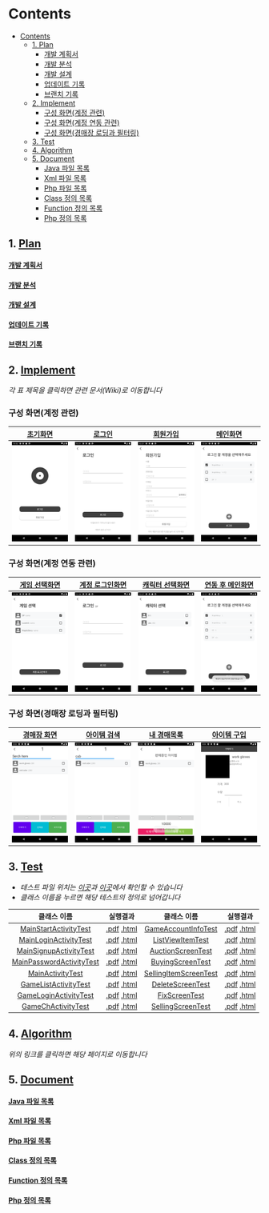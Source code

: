 # Contents
- [Contents](#contents)
  - [1. Plan](#1-plan)
      - [개발 계획서](#개발-계획서)
      - [개발 분석](#개발-분석)
      - [개발 설계](#개발-설계)
      - [업데이트 기록](#업데이트-기록)
      - [브랜치 기록](#브랜치-기록)
  - [2. Implement](#2-implement)
    - [구성 화면(계정 관련)](#구성-화면계정-관련)
    - [구성 화면(계정 연동 관련)](#구성-화면계정-연동-관련)
    - [구성 화면(경매장 로딩과 필터링)](#구성-화면경매장-로딩과-필터링)
  - [3. Test](#3-test)
  - [4. Algorithm](#4-algorithm)
  - [5. Document](#5-document)
      - [Java 파일 목록](#java-파일-목록)
      - [Xml 파일 목록](#xml-파일-목록)
      - [Php 파일 목록](#php-파일-목록)
      - [Class 정의 목록](#class-정의-목록)
      - [Function 정의 목록](#function-정의-목록)
      - [Php 정의 목록](#php-정의-목록)

## 1. [Plan](https://github.com/ponopono0322/TeamAuction/wiki/Plan)
#### [개발 계획서](https://github.com/ponopono0322/TeamAuction/wiki/Plan#개발-계획서)
#### [개발 분석](https://github.com/ponopono0322/TeamAuction/wiki/Plan#분석)
#### [개발 설계](https://github.com/ponopono0322/TeamAuction/wiki/Plan#설계)
#### [업데이트 기록](https://github.com/ponopono0322/TeamAuction/pulls?q=is%3Apr+is%3Aclosed)
#### [브랜치 기록](https://github.com/ponopono0322/TeamAuction/network)

## 2. [Implement](https://github.com/ponopono0322/TeamAuction/wiki/Plan#구현)
*각 표 제목을 클릭하면 관련 문서(Wiki)로 이동합니다*
### 구성 화면(계정 관련)

|[초기화면](https://github.com/ponopono0322/TeamAuction/wiki/Project-Files#1-mainstartactivity)|[로그인](https://github.com/ponopono0322/TeamAuction/wiki/Project-Files#2-mainloginactivity)|[회원가입](https://github.com/ponopono0322/TeamAuction/wiki/Project-Files#3-mainsignupactivity)|[메인화면](https://github.com/ponopono0322/TeamAuction/wiki/Project-Files#5-mainactivity)|
|:---:|:---:|:---:|:---:|
|<img src="./design/guide/Screenshot_1639403564.png" width="200px">|<img src="./design/guide/Screenshot_1639452081.png" width="200px">|<img src="./design/guide/Screenshot_1639452088.png" width="200px">|<img src="./design/guide/Screenshot_1639452413.png" width="200px">|

### 구성 화면(계정 연동 관련)

|[게임 선택화면](https://github.com/ponopono0322/TeamAuction/wiki/Project-Files#6-gamelistactivity)|[계정 로그인화면](https://github.com/ponopono0322/TeamAuction/wiki/Project-Files#7-gameloginactivity)|[캐릭터 선택화면](https://github.com/ponopono0322/TeamAuction/wiki/Project-Files#8-gamechactivity)|[연동 후 메인화면](https://github.com/ponopono0322/TeamAuction/wiki/Project-Files#5-mainactivity)|
|:---:|:---:|:---:|:---:|
|<img src="./design/guide/Screenshot_1639452416.png" width="200px">|<img src="./design/guide/Screenshot_1639452420.png" width="200px">|<img src="./design/guide/Screenshot_1639452428.png" width="200px">|<img src="./design/guide/Screenshot_1639452430.png" width="200px">|

### 구성 화면(경매장 로딩과 필터링)

|[경매장 화면](https://github.com/ponopono0322/TeamAuction/wiki/Project-Files#16-auctionscreen)|[아이템 검색](https://github.com/ponopono0322/TeamAuction/wiki/Project-Files#16-auctionscreen)|[내 경매목록](https://github.com/ponopono0322/TeamAuction/wiki/Project-Files#20-sellingitemscreen)|[아이템 구입](https://github.com/ponopono0322/TeamAuction/wiki/Project-Files#17-buyingscreen)|
|:---:|:---:|:---:|:---:|
|<img src="./design/guide/Screenshot_1639764180.png" width="200px">|<img src="./design/guide/Screenshot_1639764762.png" width="200px">|<img src="./design/guide/Screenshot_1639764359.png" width="200px">|<img src="./design/guide/Screenshot_1639764356.png" width="200px">|

## 3. [Test](https://github.com/ponopono0322/TeamAuction/wiki/TestCase)
- *테스트 파일 위치는 [이곳](./app/src/androidTest/java/com/example/teamauction)과 [이곳](./app/src/test/java/com/example/teamauction)에서 확인할 수 있습니다*
- *클래스 이름을 누르면 해당 테스트의 정의로 넘어갑니다*

|클래스 이름|실행결과|클래스 이름|실행결과|
|:------:|:----:|:------:|:----:|
|[MainStartActivityTest](https://github.com/ponopono0322/TeamAuction/wiki/TestCase#mainstartactivitytest)|[.pdf](./design/test/MainStartActivityTest.pdf) [.html](./design/test/MainStartActivityTest.html)|[GameAccountInfoTest](https://github.com/ponopono0322/TeamAuction/wiki/TestCase#gameaccountinfotest)|[.pdf](./design/test/GameAccountInfoTest.pdf) [.html](./design/test/GameAccountInfoTest.html)|
|[MainLoginActivityTest](https://github.com/ponopono0322/TeamAuction/wiki/TestCase#mainloginactivitytest)|[.pdf](./design/test/MainLoginActivityTest.pdf) [.html](./design/test/MainLoginActivityTest.html)|[ListViewItemTest](https://github.com/ponopono0322/TeamAuction/wiki/TestCase#listviewitemtest)|[.pdf](./design/test/ListViewItemTest.pdf) [.html](./design/test/ListViewItemTest.html)|
|[MainSignupActivityTest](https://github.com/ponopono0322/TeamAuction/wiki/TestCase#mainsignupactivitytest)|[.pdf](./design/test/MainSignupActivityTest.pdf) [.html](./design/test/MainSignupActivityTest.html)|[AuctionScreenTest](https://github.com/ponopono0322/TeamAuction/wiki/TestCase#AuctionScreenTest)|[.pdf](./design/test/AuctionScreenTest.pdf) [.html](./design/test/AuctionScreenTest.html)|
|[MainPasswordActivityTest](https://github.com/ponopono0322/TeamAuction/wiki/TestCase#mainpasswordactivitytest)|[.pdf](./design/test/MainPasswordActivityTest.pdf) [.html](./design/test/MainPasswordActivityTest.html)|[BuyingScreenTest](https://github.com/ponopono0322/TeamAuction/wiki/TestCase#BuyingScreenTest)|[.pdf](./design/test/BuyingScreenTest.pdf) [.html](./design/test/BuyingScreenTest.html)|
|[MainActivityTest](https://github.com/ponopono0322/TeamAuction/wiki/TestCase#mainactivitytest)|[.pdf](./design/test/MainActivityTest.pdf) [.html](./design/test/MainActivityTest.html)|[SellingItemScreenTest](https://github.com/ponopono0322/TeamAuction/wiki/TestCase#SellingItemScreenTest)|[.pdf](./design/test/SellingItemScreenTest.pdf) [.html](./design/test/SellingItemScreenTest.html)|
|[GameListActivityTest](https://github.com/ponopono0322/TeamAuction/wiki/TestCase#gamelistactivitytest)|[.pdf](./design/test/GameListActivityTest.pdf) [.html](./design/test/GameListActivityTest.html)|[DeleteScreenTest](https://github.com/ponopono0322/TeamAuction/wiki/TestCase#deletescreentest)|[.pdf](./design/test/DeleteScreenTest.pdf) [.html](./design/test/DeleteScreenTest.html)|
|[GameLoginActivityTest](https://github.com/ponopono0322/TeamAuction/wiki/TestCase#gameloginactivitytest)|[.pdf](./design/test/GameLoginActivityTest.pdf) [.html](./design/test/GameLoginActivityTest.html)|[FixScreenTest](https://github.com/ponopono0322/TeamAuction/wiki/TestCase#fixscreentest)|[.pdf](./design/test/FixScreenTest.pdf) [.html](./design/test/FixScreenTest.html)|
|[GameChActivityTest](https://github.com/ponopono0322/TeamAuction/wiki/TestCase#gamechactivitytest)|[.pdf](./design/test/GameChActivityTest.pdf) [.html](./design/test/GameChActivityTest.html)|[SellingScreenTest](https://github.com/ponopono0322/TeamAuction/wiki/TestCase#sellingscreentest)|[.pdf](./design/test/SellingScreenTest.pdf) [.html](./design/test/SellingScreenTest.html)|

## 4. [Algorithm](https://github.com/ponopono0322/TeamAuction/wiki/Plan#project-algorithm)

*위의 링크를 클릭하면 해당 페이지로 이동합니다*

## 5. [Document](https://github.com/ponopono0322/TeamAuction/wiki)
#### [Java 파일 목록](https://github.com/ponopono0322/TeamAuction/wiki/Project-Files#Java-Files)
#### [Xml 파일 목록](https://github.com/ponopono0322/TeamAuction/wiki/Project-Files#Xml-Files)
#### [Php 파일 목록](https://github.com/ponopono0322/TeamAuction/wiki/Project-Files#Php-Files)
#### [Class 정의 목록](https://github.com/ponopono0322/TeamAuction/wiki/Docs#Class)
#### [Function 정의 목록](https://github.com/ponopono0322/TeamAuction/wiki/Docs#Function)
#### [Php 정의 목록](https://github.com/ponopono0322/TeamAuction/wiki/Docs#Php)
